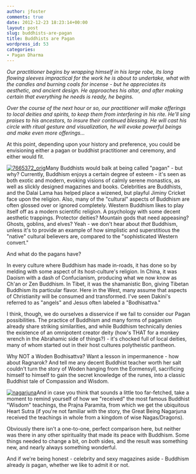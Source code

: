 ```yaml
---
author: jfoster
comments: true
date: 2012-12-23 18:23:14+00:00
layout: post
slug: buddhists-are-pagan
title: Buddhists are Pagan
wordpress_id: 53
categories:
- Pagan Dharma
---
```


_Our practitioner begins by wrapping himself in his large robe, its long flowing sleeves impractical for the work he is about to undertake, what with the candles and burning coals for incense - but he appreciates its aesthetic, and ancient design. He approaches his altar, and after making certain that everything he needs is ready, he begins._

_Over the course of the next hour or so, our practitioner will make offerings to local deities and spirits, to keep them from interfering in his rite. He'll sing praises to his ancestors, to insure their continued blessing. He will cast his circle with ritual gesture and visualization, he will evoke powerful beings and make even more offerings..._

At this point, depending upon your history and preference, you could be envisioning either a pagan or buddhist practitioner and ceremony, and either would fit.

[![7665372_orig](http://pagandharma.org/wp-content/uploads/2012/12/7665372_orig-300x199.jpg)](http://pagandharma.org/2012/12/buddhists-are-pagan/7665372_orig/)Many Buddhists would balk at being called "pagan" - but why? Currently, Buddhism enjoys a certain degree of esteem - it's seen as both exotic and modern, evoking visions of calmly serene monastics, as well as slickly designed magazines and books. Celebrities are Buddhists, and the Dalai Lama has helped place a wizened, but playful Jiminy Cricket face upon the religion. Also, many of the "cultural" aspects of Buddhism are often glossed over or ignored completely. Western Buddhism likes to play itself off as a modern scientific religion. A psychology with some decent aesthetic trappings. Protector deities? Mountain gods that need appeasing? Ghosts, goblins, and elves? Yeah - we don't hear about _that_ Buddhism, unless it's to provide an example of how simplistic and superstitious the "native" cultural believers are, compared to the "sophisticated Western convert."

And what do the pagans have?

In every culture where Buddhism has made in-roads, it has done so by melding with some aspect of its host-culture's religion. In China, it was Daoism with a dash of Confucianism, producing what we now know as Ch'an or Zen Buddhism. In Tibet, it was the shamanistic Bon, giving Tibetan Buddhism its particular flavor. Here in the West, many assume that aspects of Christianity will be consumed and transformed. I've seen Dakini's referred to as "angels" and Jesus often labeled a "Bodhisattva."

I think, though, we do ourselves a disservice if we fail to consider our Pagan possibilities. The practice of Buddhism and many forms of paganism already share striking similarities, and while Buddhism technically denies the existence of an omnipotent creator deity (how's THAT for a monkey wrench in the Abrahamic side of things?) - it's chocked full of local deities, many of whom started out in their host cultures polytheistic pantheon.

Why NOT a Woden Bodhisattva? Want a lesson in impermanence - how about Ragnarok? And tell me any decent Buddhist teacher worth her salt couldn't turn the story of Woden hanging from the Eormensyll, sacrificing himself to himself to gain the secret knowledge of the runes, into a classic Buddhist tale of Compassion and Wisdom.

[![nagarjuna](http://pagandharma.org/wp-content/uploads/2012/12/nagarjuna-229x300.jpg)](http://pagandharma.org/2012/12/buddhists-are-pagan/nagarjuna/)And in case you think that sounds a little too far-fetched, take a moment to remind yourself of how we "received" the most famous Buddhist "Wisdom" teachings, the Prajna Paramita, from which we get the ubiquitous Heart Sutra (if you're not familiar with the story, the Great Being Nagarjuna received the teachings in whole from a kingdom of wise Nagas/Dragons).

Obviously there isn't a one-to-one, perfect comparison here, but neither was there in any other spirituality that made its peace with Buddhism. Some things needed to change a bit, on _both_ sides, and the result was something new, and nearly always something wonderful.

And if we're being honest - celebrity and sexy magazines aside - Buddhism already _is_ pagan, whether we like to admit it or not.
